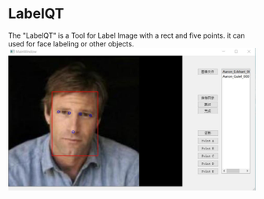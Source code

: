 # LabelQT
The "LabelQT" is a Tool for Label Image with a rect and five points.
it can used for face labeling or other objects.
![Image text](https://github.com/bblr001/LabelQT/blob/master/微信图片编辑_20190912120612.jpg)
